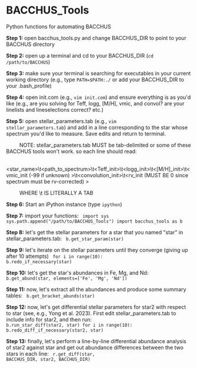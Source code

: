 # BACCHUS_Tools
Python functions for automating BACCHUS

<b>Step 1:</b> open bacchus_tools.py and change BACCHUS_DIR to point to your BACCHUS directory

<b>Step 2:</b> open up a terminal and cd to your BACCHUS_DIR (<code>cd /path/to/BACCHUS</code>)

<b>Step 3:</b> make sure your terminal is searching for executables in your current working directory (e.g., type <code>PATH=$PATH:./</code> or add your BACCHUS_DIR to your .bash_profile)

<b>Step 4:</b> open init.com (e.g., <code>vim init.com</code>) and ensure everything is as you'd like (e.g., are you solving for Teff, logg, [M/H], vmic, and convol? are your linelists and lineselections correct? etc.)

<b>Step 5:</b> open stellar_parameters.tab (e.g., <code>vim stellar_parameters.tab</code>) and add in a line corresponding to the star whose spectrum you'd like to measure. Save edits and return to terminal.

&emsp; &emsp; NOTE: stellar_parameters.tab MUST be tab-delimited or some of these BACCHUS tools won't work.  so each line should read:
  
&emsp; &emsp; <star_name>\t<path_to_spectrum>\t<Teff_init>\t<logg_init>\t<[M/H]_init>\t<vmic_init (-99 if unknown) >\t<convolution_init>\t<rv_init (MUST BE 0 since spectrum must be rv-corrected) >

&emsp; &emsp; WHERE \t IS LITERALLY A TAB

<b>Step 6:</b> Start an iPython instance (type <code>ipython</code>)

<b>Step 7:</b> import your functions:
<code>
import sys
sys.path.append("/path/to/BACCHUS_Tools")
import bacchus_tools as b
</code>

<b>Step 8:</b> let's get the stellar parameters for a star that you named "star" in stellar_parameters.tab:
<code>
b.get_star_param(star)
</code>


<b>Step 9:</b> let's iterate on the stellar parameters until they converge (giving up after 10 attempts)
<code>
for i in range(10):
&emsp; b.redo_if_necessary(star)
</code>

<b>Step 10:</b> let's get the star's abundances in Fe, Mg, and Nd:
<code>
b.get_abund(star, elements=['Fe', 'Mg', 'Nd'])
</code>

<b>Step 11:</b> now, let's extract all the abundances and produce some summary tables:
<code>
b.get_bracket_abunds(star)
</code>

<b>Step 12:</b> now, let's get differential stellar parameters for star2 with respect to star (see, e.g., Yong et al. 2023).  First edit stellar_parameters.tab to include info for star2, and then run:
<code>
b.run_star_diff(star2, star)
for i in range(10):
&emsp; b.redo_diff_if_necessary(star2, star)
</code>

<b>Step 13:</b> finally, let's perform a line-by-line differential abundance analysis of star2 against star and get out abundance differences between the two stars in each line:
<code>
r.get_diff(star, BACCHUS_DIR, star2, BACCHUS_DIR)
</code>
